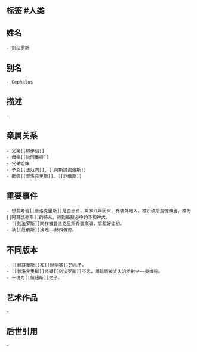 ## 标签  #人类
## 姓名
	- 刻法罗斯
## 别名
	- Cephalus
## 描述
	-
## 亲属关系
	- 父亲[[得伊翁]]
	- 母亲[[狄阿墨得]]
	- 兄弟姐妹
	- 子女[[法厄同]]、[[阿斯提诺俄斯]]
	- 配偶[[普洛克里斯]]、[[厄俄斯]]
## 重要事件
	- 想要考验[[普洛克里斯]]是否忠贞，离家八年回来，乔装外地人，被识破后羞愧难当，成为[[阿耳忒弥斯]]的侍从，得到每投必中的矛和神犬。
	- [[刻法罗斯]]同样被普洛克里斯乔装欺骗，后和好如初。
	- 被[[厄俄斯]]掳走——赫西俄德。
## 不同版本
	- [[赫耳墨斯]]和[[赫尔塞]]的儿子。
	- [[普洛克里斯]]怀疑[[刻法罗斯]]不忠，跟踪后被丈夫的矛射中——奥维德。
	- 一说为[[俄纽斯]]之子。
## 艺术作品
	-
## 后世引用
	-
